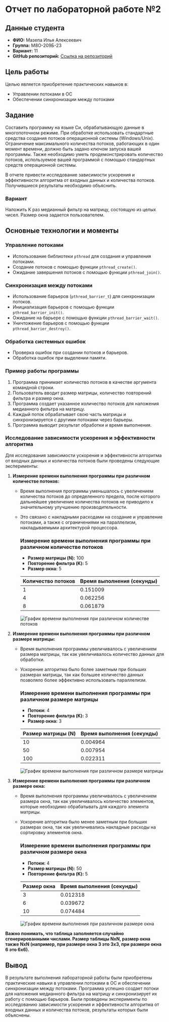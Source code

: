 # Отчет по лабораторной работе №2

## Данные студента
- **ФИО:** Мазепа Илья Алексеевич
- **Группа:** М8О-209Б-23
- **Вариант:** 11
- **GitHub репозиторий:** [Ссылка на репозиторий](https://github.com/Tyhyqo/mai_oc)

## Цель работы
Целью является приобретение практических навыков в:
- Управлении потоками в ОС
- Обеспечении синхронизации между потоками

## Задание
Составить программу на языке Си, обрабатывающую данные в многопоточном режиме. При обработке использовать стандартные средства создания потоков операционной системы (Windows/Unix). Ограничение максимального количества потоков, работающих в один момент времени, должно быть задано ключом запуска вашей программы. Также необходимо уметь продемонстрировать количество потоков, используемое вашей программой с помощью стандартных средств операционной системы.

В отчете привести исследование зависимости ускорения и эффективности алгоритма от входных данных и количества потоков. Получившиеся результаты необходимо объяснить.

### Вариант
Наложить K раз медианный фильтр на матрицу, состоящую из целых чисел. Размер окна задается пользователем.

## Основные технологии и моменты

### Управление потоками
- Использование библиотеки `pthread` для создания и управления потоками.
- Создание потоков с помощью функции `pthread_create()`.
- Ожидание завершения потоков с помощью функции `pthread_join()`.

### Синхронизация между потоками
- Использование барьеров (`pthread_barrier_t`) для синхронизации потоков.
- Инициализация барьеров с помощью функции `pthread_barrier_init()`.
- Ожидание на барьере с помощью функции `pthread_barrier_wait()`.
- Уничтожение барьеров с помощью функции `pthread_barrier_destroy()`.

### Обработка системных ошибок
- Проверка ошибок при создании потоков и барьеров.
- Обработка ошибок при выделении памяти.

### Пример работы программы
1. Программа принимает количество потоков в качестве аргумента командной строки.
2. Пользователь вводит размер матрицы, количество повторений фильтра и размер окна.
3. Программа создает указанное количество потоков для наложения медианного фильтра на матрицу.
4. Каждый поток обрабатывает свою часть матрицы и синхронизируется с другими потоками через барьеры.
5. Программа выводит результат обработки и время выполнения.

### Исследование зависимости ускорения и эффективности алгоритма
Для исследования зависимости ускорения и эффективности алгоритма от входных данных и количества потоков были проведены следующие эксперименты:

1. **Измерение времени выполнения программы при различном количестве потоков:**
   - Время выполнения программы уменьшалось с увеличением количества потоков до определенного предела, после которого дальнейшее увеличение количества потоков не приводило к значительному улучшению производительности.
   - Это связано с накладными расходами на создание и управление потоками, а также с ограничениями на параллелизм, накладываемыми архитектурой процессора.

      ### Измерение времени выполнения программы при различном количестве потоков
      - **Размер матрицы (N):** 100
      - **Повторение фильтра (K):** 5
      - **Размер окна:** 5

      | Количество потоков | Время выполнения (секунды) |
      |--------------------|-----------------------------|
      | 1                  | 0.151009                    |
      | 4                  | 0.062256                    |
      | 8                  | 0.061879                    |

      ![График времени выполнения при различном количестве потоков](graph_lab_3/graph1.png)

2. **Измерение времени выполнения программы при различном размере матрицы:**
   - Время выполнения программы увеличивалось с увеличением размера матрицы, так как увеличивалось количество данных для обработки.
   - Ускорение алгоритма было более заметным при больших размерах матрицы, так как большее количество данных позволяло более эффективно использовать параллелизм.

      ### Измерение времени выполнения программы при различном размере матрицы
      - **Потоки:** 4
      - **Повторение фильтра (K):** 3
      - **Размер окна:** 3

      | Размер матрицы (N) | Время выполнения (секунды) |
      |--------------------|-----------------------------|
      | 10                 | 0.004964                    |
      | 50                 | 0.007954                    |
      | 100                | 0.022311                    |

      ![График времени выполнения при различном размере матрицы](graph_lab_3/graph2.png)

3. **Измерение времени выполнения программы при различном размере окна:**
   - Время выполнения программы увеличивалось с увеличением размера окна, так как увеличивалось количество элементов, которые необходимо обрабатывать для каждого элемента матрицы.
   - Ускорение алгоритма было менее заметным при больших размерах окна, так как увеличивались накладные расходы на сортировку элементов окна.

      ### Измерение времени выполнения программы при различном размере окна
      - **Потоки:** 4
      - **Размер матрицы (N):** 50
      - **Повторение фильтра (K):** 5

      | Размер окна | Время выполнения (секунды) |
      |-------------|-----------------------------|
      | 3           | 0.012318                    |
      | 6           | 0.039672                    |
      | 10          | 0.074484                    |

      ![График времени выполнения при различном размере окна](graph_lab_3/graph3.png)

**Важно понимать, что таблица заполняется случайно сгенерированными числами. Размер таблицы NxN, размер окна также NxN (например, при размере окна 3 это 3x3, при размере окна 6 это 6x6).**

## Вывод
В результате выполнения лабораторной работы были приобретены практические навыки в управлении потоками в ОС и обеспечении синхронизации между потоками. Программа успешно создает потоки для наложения медианного фильтра на матрицу и синхронизирует их работу с помощью барьеров. Были проведены эксперименты по исследованию зависимости ускорения и эффективности алгоритма от входных данных и количества потоков, результаты которых были объяснены.